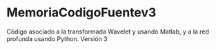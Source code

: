 # MemoriaCodigoFuentev3
Código asociado a la transformada Wavelet y usando Matlab, y a la red profunda usando Python. Versión 3
